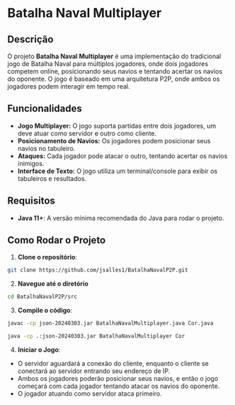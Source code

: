 # Batalha Naval Multiplayer

## Descrição
O projeto **Batalha Naval Multiplayer** é uma implementação do tradicional jogo de Batalha Naval para múltiplos jogadores, onde dois jogadores competem online, posicionando seus navios e tentando acertar os navios do oponente. O jogo é baseado em uma arquitetura P2P, onde ambos os jogadores podem interagir em tempo real.

## Funcionalidades
- **Jogo Multiplayer:** O jogo suporta partidas entre dois jogadores, um deve atuar como servidor e outro como cliente.
- **Posicionamento de Navios:** Os jogadores podem posicionar seus navios no tabuleiro.
- **Ataques:** Cada jogador pode atacar o outro, tentando acertar os navios inimigos.
- **Interface de Texto:** O jogo utiliza um terminal/console para exibir os tabuleiros e resultados.

## Requisitos
- **Java 11+**: A versão mínima recomendada do Java para rodar o projeto.

## Como Rodar o Projeto

1. **Clone o repositório**:

```bash
git clone https://github.com/jsalles1/BatalhaNavalP2P.git
```

2. **Navegue até o diretório**

```bash
cd BatalhaNavalP2P/src
```

3. **Compile o código**:

```bash
javac -cp json-20240303.jar BatalhaNavalMultiplayer.java Cor.java
```

```bash
java -cp .:json-20240303.jar BatalhaNavalMultiplayer Cor
```

4. **Iniciar o Jogo**:
- O servidor aguardará a conexão do cliente, enquanto o cliente se conectará ao servidor entrando seu endereço de IP.
- Ambos os jogadores poderão posicionar seus navios, e então o jogo começará com cada jogador tentando atacar os navios do oponente.
- O jogador atuando como servidor ataca primeiro.


